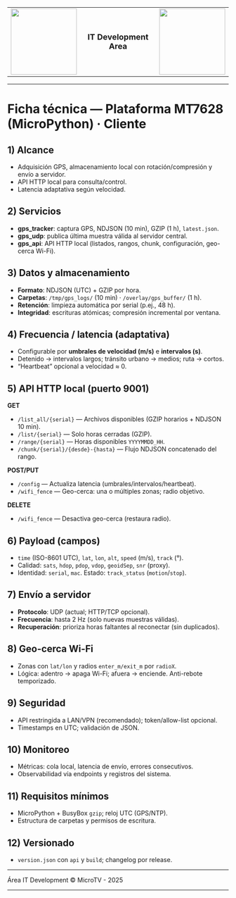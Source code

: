 <table width="100%">
  <tr>
    <td align="left" width="33%">
      <img src="https://cdn1.ycc.com.ar/wp-content/uploads/2024/08/logo_ycc.webp" width="150">
    </td>
    <td align="center" width="34%">
      <span style="font-size:18px; font-weight:bold;">IT Development Area</span>
    </td>
    <td align="right" width="33%">
      <img src="https://microtv.com.ar/wp-content/uploads/2025/07/logo_Microtv_Negro.png" width="150">
    </td>
  </tr>
</table>  

---
# Ficha técnica — Plataforma MT7628 (MicroPython) · Cliente

## 1) Alcance
- Adquisición GPS, almacenamiento local con rotación/compresión y envío a servidor.
- API HTTP local para consulta/control.
- Latencia adaptativa según velocidad.

## 2) Servicios
- **gps_tracker**: captura GPS, NDJSON (10 min), GZIP (1 h), `latest.json`.
- **gps_udp**: publica última muestra válida al servidor central.
- **gps_api**: API HTTP local (listados, rangos, chunk, configuración, geo-cerca Wi-Fi).

## 3) Datos y almacenamiento
- **Formato**: NDJSON (UTC) + GZIP por hora.
- **Carpetas**: `/tmp/gps_logs/` (10 min) · `/overlay/gps_buffer/` (1 h).
- **Retención**: limpieza automática por serial (p.ej., 48 h).
- **Integridad**: escrituras atómicas; compresión incremental por ventana.

## 4) Frecuencia / latencia (adaptativa)
- Configurable por **umbrales de velocidad (m/s)** e **intervalos (s)**.
- Detenido → intervalos largos; tránsito urbano → medios; ruta → cortos.
- “Heartbeat” opcional a velocidad ≈ 0.

## 5) API HTTP local (puerto 9001)
**GET**
- `/list_all/{serial}` — Archivos disponibles (GZIP horarios + NDJSON 10 min).
- `/list/{serial}` — Solo horas cerradas (GZIP).
- `/range/{serial}` — Horas disponibles `YYYYMMDD_HH`.
- `/chunk/{serial}/{desde}-{hasta}` — Flujo NDJSON concatenado del rango.

**POST/PUT**
- `/config` — Actualiza latencia (umbrales/intervalos/heartbeat).
- `/wifi_fence` — Geo-cerca: una o múltiples zonas; radio objetivo.

**DELETE**
- `/wifi_fence` — Desactiva geo-cerca (restaura radio).

## 6) Payload (campos)
- `time` (ISO-8601 UTC), `lat`, `lon`, `alt`, `speed` (m/s), `track` (°).
- Calidad: `sats`, `hdop`, `pdop`, `vdop`, `geoidSep`, `snr` (proxy).
- Identidad: `serial`, `mac`. Estado: `track_status` (`motion`/`stop`).

## 7) Envío a servidor
- **Protocolo**: UDP (actual; HTTP/TCP opcional).
- **Frecuencia**: hasta 2 Hz (solo nuevas muestras válidas).
- **Recuperación**: prioriza horas faltantes al reconectar (sin duplicados).

## 8) Geo-cerca Wi-Fi
- Zonas con `lat/lon` y radios `enter_m/exit_m` por `radioX`.
- Lógica: adentro → apaga Wi-Fi; afuera → enciende. Anti-rebote temporizado.

## 9) Seguridad
- API restringida a LAN/VPN (recomendado); token/allow-list opcional.
- Timestamps en UTC; validación de JSON.

## 10) Monitoreo
- Métricas: cola local, latencia de envío, errores consecutivos.
- Observabilidad vía endpoints y registros del sistema.

## 11) Requisitos mínimos
- MicroPython + BusyBox `gzip`; reloj UTC (GPS/NTP).
- Estructura de carpetas y permisos de escritura.

## 12) Versionado
- `version.json` con `api` y `build`; changelog por release.
---

Área IT Development © MicroTV - 2025

---
